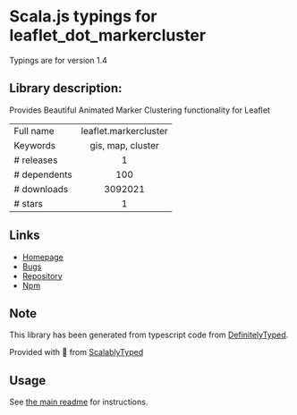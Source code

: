 
# Scala.js typings for leaflet_dot_markercluster

Typings are for version 1.4

## Library description:
Provides Beautiful Animated Marker Clustering functionality for Leaflet

|                    |                 |
| ------------------ | :-------------: |
| Full name          | leaflet.markercluster |
| Keywords           | gis, map, cluster |
| # releases         | 1 |
| # dependents       | 100 |
| # downloads        | 3092021 |
| # stars            | 1 |

## Links
- [Homepage](https://github.com/Leaflet/Leaflet.markercluster#readme)
- [Bugs](https://github.com/Leaflet/Leaflet.markercluster/issues)
- [Repository](https://github.com/Leaflet/Leaflet.markercluster)
- [Npm](https://www.npmjs.com/package/leaflet.markercluster)
    


## Note
This library has been generated from typescript code from [DefinitelyTyped](https://definitelytyped.org).

Provided with :purple_heart: from [ScalablyTyped](https://github.com/oyvindberg/ScalablyTyped)

## Usage
See [the main readme](../../readme.md) for instructions.


